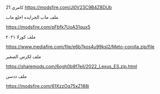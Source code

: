 

كامري 21
https://modsfire.com/Jl0V23C9B4Z8DUb

  

  
ملف ماب الجرايده اخلع ماب 

https://modsfire.com/pFbfk7UoA31qux5

ملف كورلا ٢٠٢١

https://www.mediafire.com/file/e6b7kos4u99ksl2/Meto-corolla.zip/file

ملف لكزس الصغير 

https://sharemods.com/6ogh0b9f7eil/2022_Lexus_ES.zip.html

ملف ددسن 

https://modsfire.com/61XzzOq75xZ188i
